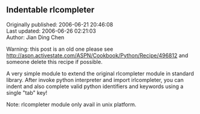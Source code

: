 ## Indentable rlcompleter  
Originally published: 2006-06-21 20:46:08  
Last updated: 2006-06-26 02:21:03  
Author: Jian Ding Chen  
  
Warning: this post is an old one please see http://aspn.activestate.com/ASPN/Cookbook/Python/Recipe/496812
and someone delete this recipe if possible.

A very simple module to extend the original rlcompleter module in standard library.
After invoke python interpreter and import irlcompleter,
you can indent and also complete valid python identifiers and keywords using a single "tab" key!

Note: rlcompleter module only avail in unix platform.